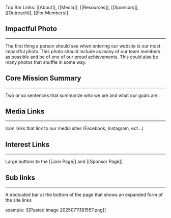 Top Bar Links: [[About]], [[Media]], [[Resources]], [[Sponsors]], [[Outreach]], [[For Members]]

## Impactful Photo
___
The first thing a person should see when entering our website is our most impactful photo. This photo should include as many of our team members as possible and be of one of our proud achievements. This could also be many photos that shuffle in some way.

## Core Mission Summary
___
Two or so sentences that summarize who we are and what our goals are.

## Media Links
___
Icon links that link to our media sites (Facebook, Instagram, ect...)

## Interest Links
___
Large buttons to the [[Join Page]] and [[Sponsor Page]]

## Sub links
___
A dedicated bar at the bottom of the page that shows an expanded form of the site links

example:
![[Pasted image 20250711181557.png]]